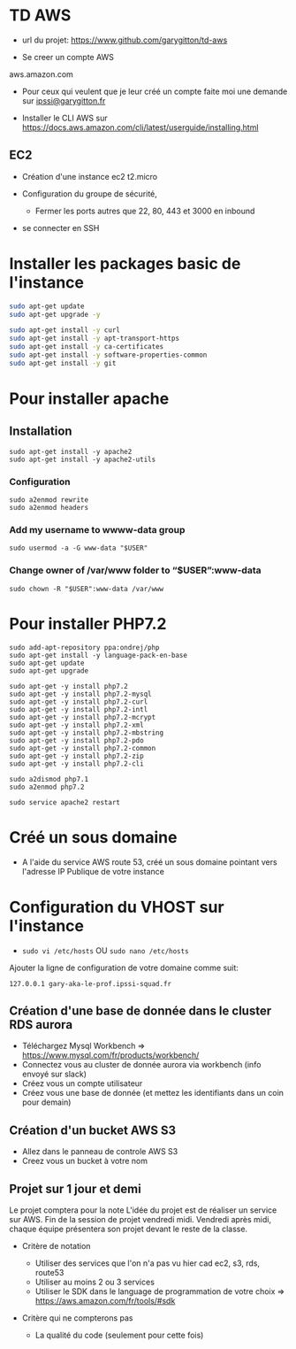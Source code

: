# TD AWS

  - url du projet: https://www.github.com/garygitton/td-aws

- Se creer un compte AWS 

aws.amazon.com

- Pour ceux qui veulent que je leur créé un compte faite moi une demande sur ipssi@garygitton.fr

- Installer le CLI AWS sur https://docs.aws.amazon.com/cli/latest/userguide/installing.html

## EC2 

- Création d'une instance ec2 t2.micro
- Configuration du groupe de sécurité, 
  - Fermer les ports autres que 22, 80, 443 et 3000 en inbound
  
- se connecter en SSH

# Installer les packages basic de l'instance
```bash 
sudo apt-get update
sudo apt-get upgrade -y

sudo apt-get install -y curl
sudo apt-get install -y apt-transport-https
sudo apt-get install -y ca-certificates
sudo apt-get install -y software-properties-common
sudo apt-get install -y git

```

# Pour installer apache 
## Installation
```
sudo apt-get install -y apache2
sudo apt-get install -y apache2-utils 
```

### Configuration
```
sudo a2enmod rewrite
sudo a2enmod headers
```

### Add my username to wwww-data group
`sudo usermod -a -G www-data "$USER"`

### Change owner of /var/www folder to “$USER”:www-data 
`sudo chown -R "$USER":www-data /var/www`


# Pour installer PHP7.2
```
sudo add-apt-repository ppa:ondrej/php
sudo apt-get install -y language-pack-en-base
sudo apt-get update
sudo apt-get upgrade

sudo apt-get -y install php7.2
sudo apt-get -y install php7.2-mysql 
sudo apt-get -y install php7.2-curl 
sudo apt-get -y install php7.2-intl 
sudo apt-get -y install php7.2-mcrypt 
sudo apt-get -y install php7.2-xml
sudo apt-get -y install php7.2-mbstring
sudo apt-get -y install php7.2-pdo
sudo apt-get -y install php7.2-common
sudo apt-get -y install php7.2-zip
sudo apt-get -y install php7.2-cli

sudo a2dismod php7.1
sudo a2enmod php7.2

sudo service apache2 restart
```


# Créé un sous domaine

- A l'aide du service AWS route 53, créé un sous domaine pointant vers l'adresse IP Publique de votre instance

# Configuration du VHOST sur l'instance

- `sudo vi /etc/hosts`   OU `sudo nano /etc/hosts `

Ajouter la ligne de configuration de votre domaine comme suit:

`127.0.0.1 gary-aka-le-prof.ipssi-squad.fr`


## Création d'une base de donnée dans le cluster RDS aurora

- Téléchargez Mysql Workbench => https://www.mysql.com/fr/products/workbench/
- Connectez vous au cluster de donnée aurora via workbench (info envoyé sur slack)
- Créez vous un compte utilisateur
- Créez vous une base de donnée (et mettez les identifiants dans un coin pour demain)


## Création d'un bucket AWS S3

- Allez dans le panneau de controle AWS S3 
- Creez vous un bucket à votre nom 



## Projet sur 1 jour et demi 

Le projet comptera pour la note
L'idée du projet est de réaliser un service sur AWS.
Fin de la session de projet vendredi midi.
Vendredi après midi, chaque équipe présentera son projet devant le reste de la classe.

- Critère de notation
  - Utiliser des services que l'on n'a pas vu hier cad ec2, s3, rds, route53
  - Utiliser au moins 2 ou 3 services
  - Utiliser le SDK dans le language de programmation de votre choix => https://aws.amazon.com/fr/tools/#sdk

- Critère qui ne compterons pas 
  - La qualité du code (seulement pour cette fois)







